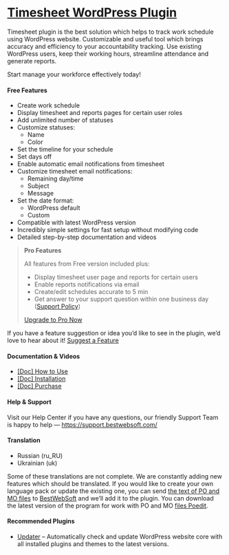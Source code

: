 <a href="https://bestwebsoft.com/products/wordpress/plugins/timesheet/" target=_blank>Timesheet WordPress Plugin</a>
========================

<p>Timesheet plugin is the best solution which helps to track work schedule using WordPress website. Customizable and useful tool which brings accuracy and efficiency to your accountability tracking. Use existing WordPress users, keep their working hours, streamline attendance and generate reports.</p>
<p>Start manage your workforce effectively today!</p>
<p><span class="embed-youtube" style="text-align:center; display: block;"></span></p>
<h4>Free Features</h4>
<ul>
<li>Create work schedule</li>
<li>Display timesheet and reports pages for certain user roles</li>
<li>Add unlimited number of statuses</li>
<li>Customize statuses:
<ul>
<li>Name</li>
<li>Color</li>
</ul>
</li>
<li>Set the timeline for your schedule</li>
<li>Set days off</li>
<li>Enable automatic email notifications from timesheet</li>
<li>Customize timesheet email notifications:
<ul>
<li>Remaining day/time</li>
<li>Subject</li>
<li>Message</li>
</ul>
</li>
<li>Set the date format:
<ul>
<li>WordPress default</li>
<li>Custom</li>
</ul>
</li>
<li>Compatible with latest WordPress version</li>
<li>Incredibly simple settings for fast setup without modifying code</li>
<li>Detailed step-by-step documentation and videos</li>
</ul>
<blockquote>
<p><strong>Pro Features</strong></p>
<p>All features from Free version included plus:</p>
<ul>
<li>Display timesheet user page and reports for certain users</li>
<li>Enable reports notifications via email</li>
<li>Create/edit schedules accurate to 5 min</li>
<li>Get answer to your support question within one business day (<a href="https://bestwebsoft.com/support-policy/" rel="nofollow">Support Policy</a>)</li>
</ul>
<p><a href="https://bestwebsoft.com/products/wordpress/plugins/timesheet/?k=4c99d58eadceab42cd2b7cdf4ddd4cab" rel="nofollow">Upgrade to Pro Now</a></p>
</blockquote>
<p>If you have a feature suggestion or idea you&#8217;d like to see in the plugin, we&#8217;d love to hear about it! <a href="https://support.bestwebsoft.com/hc/en-us/requests/new" rel="nofollow">Suggest a Feature</a></p>
<h4>Documentation &amp; Videos</h4>
<ul>
<li><a href="https://docs.google.com/document/d/1LO_rfSxJap2t19qJkBMGscCG7BBac7fUDbhEbQ5g8YE/" rel="nofollow">[Doc] How to Use</a></li>
<li><a href="https://docs.google.com/document/d/1-hvn6WRvWnOqj5v5pLUk7Awyu87lq5B_dO-Tv-MC9JQ/" rel="nofollow">[Doc] Installation</a></li>
<li><a href="https://docs.google.com/document/d/1EUdBVvnm7IHZ6y0DNyldZypUQKpB8UVPToSc_LdOYQI/" rel="nofollow">[Doc] Purchase</a></li>
</ul>
<h4>Help &amp; Support</h4>
<p>Visit our Help Center if you have any questions, our friendly Support Team is happy to help — <a href="https://support.bestwebsoft.com/" rel="nofollow">https://support.bestwebsoft.com/</a></p>
<h4>Translation</h4>
<ul>
<li>Russian (ru_RU)</li>
<li>Ukrainian (uk)</li>
</ul>
<p>Some of these translations are not complete. We are constantly adding new features which should be translated. If you would like to create your own language pack or update the existing one, you can send <a href="https://codex.wordpress.org/Translating_WordPress" rel="nofollow">the text of PO and MO files</a> to <a href="https://support.bestwebsoft.com/hc/en-us/requests/new" rel="nofollow">BestWebSoft</a> and we&#8217;ll add it to the plugin. You can download the latest version of the program for work with PO and MO <a href="https://www.poedit.net/download.php" rel="nofollow">files Poedit</a>.</p>
<h4>Recommended Plugins</h4>
<ul>
<li><a href="https://bestwebsoft.com/products/wordpress/plugins/updater/?k=ab42b1189a340aba05a496458775873f" rel="nofollow">Updater</a> &#8211; Automatically check and update WordPress website core with all installed plugins and themes to the latest versions.</li>
</ul>
